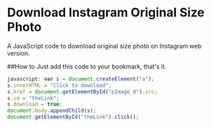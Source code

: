 # Download Instagram Original Size Photo
A JavaScript code to download original size photo on Instagram web version.


##How to
Just add this code to your bookmark, that's it.

```javascript
javascript: var s = document.createElement("a");
s.innerHTML = "Click to download";
s.href = document.getElementById("pImage_0").src;
s.id = "theLink";
s.download = true;
document.body.appendChild(s);
document.getElementById("theLink").click();
```
